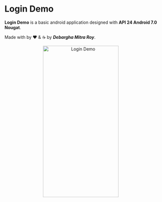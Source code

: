 # Login Demo

**Login Demo** is a basic android application designed with **API 24 Android 7.0 Nougat**.

Made with by ❤️ & ☕ by ***Debargha Mitra Roy***.

<p align="center">
    <img src="https://www.linkpicture.com/q/ss_46.png" alt="Login Demo" height="500" width="250">
</p>
